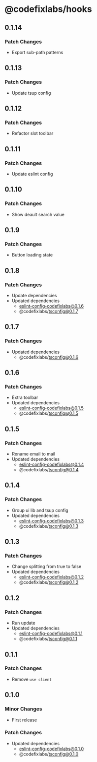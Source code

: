 # @codefixlabs/hooks

## 0.1.14

### Patch Changes

- Export sub-path patterns

## 0.1.13

### Patch Changes

- Update tsup config

## 0.1.12

### Patch Changes

- Refactor slot toolbar

## 0.1.11

### Patch Changes

- Update eslint config

## 0.1.10

### Patch Changes

- Show deault search value

## 0.1.9

### Patch Changes

- Button loading state

## 0.1.8

### Patch Changes

- Update dependencies
- Updated dependencies
  - eslint-config-codefixlabs@0.1.6
  - @codefixlabs/tsconfig@0.1.7

## 0.1.7

### Patch Changes

- Updated dependencies
  - @codefixlabs/tsconfig@0.1.6

## 0.1.6

### Patch Changes

- Extra toolbar
- Updated dependencies
  - eslint-config-codefixlabs@0.1.5
  - @codefixlabs/tsconfig@0.1.5

## 0.1.5

### Patch Changes

- Rename email to mail
- Updated dependencies
  - eslint-config-codefixlabs@0.1.4
  - @codefixlabs/tsconfig@0.1.4

## 0.1.4

### Patch Changes

- Group ui lib and tsup config
- Updated dependencies
  - eslint-config-codefixlabs@0.1.3
  - @codefixlabs/tsconfig@0.1.3

## 0.1.3

### Patch Changes

- Change splitting from true to false
- Updated dependencies
  - eslint-config-codefixlabs@0.1.2
  - @codefixlabs/tsconfig@0.1.2

## 0.1.2

### Patch Changes

- Run update
- Updated dependencies
  - eslint-config-codefixlabs@0.1.1
  - @codefixlabs/tsconfig@0.1.1

## 0.1.1

### Patch Changes

- Remove `use client`

## 0.1.0

### Minor Changes

- First release

### Patch Changes

- Updated dependencies
  - eslint-config-codefixlabs@0.1.0
  - @codefixlabs/tsconfig@0.1.0
